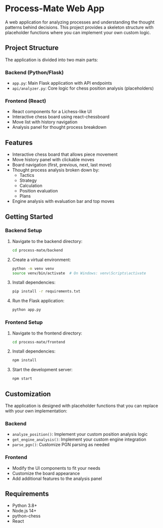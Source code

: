 # Process-Mate Web App

A web application for analyzing processes and understanding the thought patterns behind decisions. This project provides a skeleton structure with placeholder functions where you can implement your own custom logic.

## Project Structure

The application is divided into two main parts:

### Backend (Python/Flask)

- `app.py`: Main Flask application with API endpoints
- `api/analyzer.py`: Core logic for chess position analysis (placeholders)

### Frontend (React)

- React components for a Lichess-like UI
- Interactive chess board using react-chessboard
- Move list with history navigation
- Analysis panel for thought process breakdown

## Features

- Interactive chess board that allows piece movement
- Move history panel with clickable moves
- Board navigation (first, previous, next, last move)
- Thought process analysis broken down by:
  - Tactics
  - Strategy
  - Calculation
  - Position evaluation
  - Plans
- Engine analysis with evaluation bar and top moves

## Getting Started

### Backend Setup

1. Navigate to the backend directory:
   ```bash
   cd process-mate/backend
   ```

2. Create a virtual environment:
   ```bash
   python -m venv venv
   source venv/bin/activate  # On Windows: venv\Scripts\activate
   ```

3. Install dependencies:
   ```bash
   pip install -r requirements.txt
   ```

4. Run the Flask application:
   ```bash
   python app.py
   ```

### Frontend Setup

1. Navigate to the frontend directory:
   ```bash
   cd process-mate/frontend
   ```

2. Install dependencies:
   ```bash
   npm install
   ```

3. Start the development server:
   ```bash
   npm start
   ```

## Customization

The application is designed with placeholder functions that you can replace with your own implementation:

### Backend

- `analyze_position()`: Implement your custom position analysis logic
- `get_engine_analysis()`: Implement your custom engine integration
- `parse_pgn()`: Customize PGN parsing as needed

### Frontend

- Modify the UI components to fit your needs
- Customize the board appearance
- Add additional features to the analysis panel

## Requirements

- Python 3.8+
- Node.js 14+
- python-chess
- React